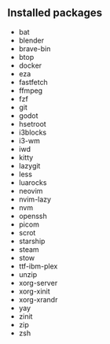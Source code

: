 ## Installed packages

- bat
- blender
- brave-bin
- btop
- docker
- eza
- fastfetch
- ffmpeg
- fzf
- git
- godot
- hsetroot
- i3blocks
- i3-wm
- iwd
- kitty
- lazygit
- less
- luarocks
- neovim
- nvim-lazy
- nvm
- openssh
- picom
- scrot
- starship
- steam
- stow
- ttf-ibm-plex
- unzip
- xorg-server
- xorg-xinit
- xorg-xrandr
- yay
- zinit
- zip
- zsh
